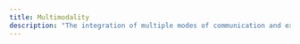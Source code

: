 ```yaml
---
title: Multimodality
description: "The integration of multiple modes of communication and expression, such as text, image, sound, and interactivity, to create rich, layered experiences"
---
```

